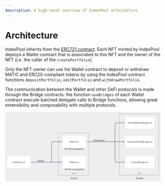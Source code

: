 ```yaml
---
description: A high-level overview of IndexPool architecture
---
```


# Architecture

IndexPool inherits from the [ERC721 contract](https://docs.openzeppelin.com/contracts/4.x/api/token/erc721). Each NFT minted by IndexPool deploys a Wallet contract that is associated to this NFT and the owner of the NFT \(i.e. the caller of the `createPortfolio`\).

Only the NFT owner can use his Wallet contract to deposit or withdraw MATIC and ERC20-compliant tokens by using the IndexPool contract functions `depositPortfolio`, `editPortfolio` and `withdrawPortfolio`.

The communication between the Wallet and other DeFi protocols is made through the Bridge contracts: the function `useBridges` of each Wallet contract execute batched delegate calls to Bridge functions, allowing great extensibility and composability with multiple protocols.

![IndexPool architecture](../.gitbook/assets/image%20%284%29.png)

